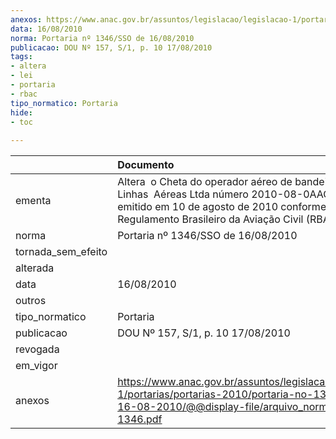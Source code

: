 ```yaml
---
anexos: https://www.anac.gov.br/assuntos/legislacao/legislacao-1/portarias/portarias-2010/portaria-no-1346-sso-de-16-08-2010/@@display-file/arquivo_norma/PA2010-1346.pdf
data: 16/08/2010
norma: Portaria nº 1346/SSO de 16/08/2010
publicacao: DOU Nº 157, S/1, p. 10 17/08/2010
tags:
- altera
- lei
- portaria
- rbac
tipo_normatico: Portaria
hide: 
- toc 
 
---
```


|                    | Documento                                                                                                                                                                                      |
|:-------------------|:-----------------------------------------------------------------------------------------------------------------------------------------------------------------------------------------------|
| ementa             | Altera  o Cheta do operador aéreo de bandeira RIO Linhas  Aéreas Ltda número 2010-08-0AAO-01-01 emitido em 10 de agosto de 2010 conforme o Regulamento Brasileiro da Aviação Civil (RBAC) 121. |
| norma              | Portaria nº 1346/SSO de 16/08/2010                                                                                                                                                             |
| tornada_sem_efeito |                                                                                                                                                                                                |
| alterada           |                                                                                                                                                                                                |
| data               | 16/08/2010                                                                                                                                                                                     |
| outros             |                                                                                                                                                                                                |
| tipo_normatico     | Portaria                                                                                                                                                                                       |
| publicacao         | DOU Nº 157, S/1, p. 10 17/08/2010                                                                                                                                                              |
| revogada           |                                                                                                                                                                                                |
| em_vigor           |                                                                                                                                                                                                |
| anexos             | https://www.anac.gov.br/assuntos/legislacao/legislacao-1/portarias/portarias-2010/portaria-no-1346-sso-de-16-08-2010/@@display-file/arquivo_norma/PA2010-1346.pdf                              |